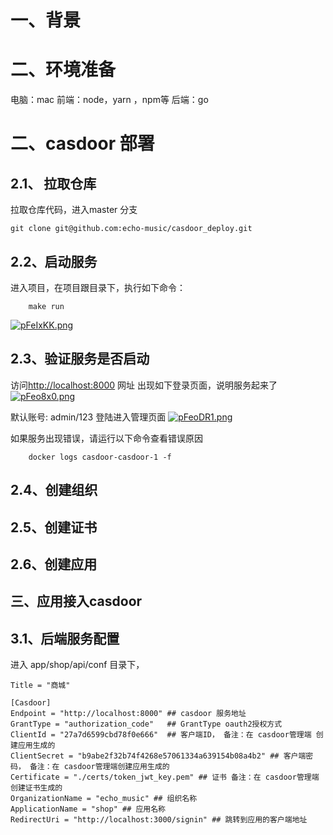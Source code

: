 # 一、背景

# 二、环境准备
电脑：mac
前端：node，yarn ，npm等
后端：go


# 二、casdoor 部署

## 2.1、 拉取仓库
拉取仓库代码，进入master 分支
```
git clone git@github.com:echo-music/casdoor_deploy.git
```

## 2.2、启动服务
进入项目，在项目跟目录下，执行如下命令：
```
    make run
```
[![pFeIxKK.png](https://s11.ax1x.com/2024/01/24/pFeIxKK.png)](https://imgse.com/i/pFeIxKK)


## 2.3、验证服务是否启动
访问[http://localhost:8000](http://localhost:8000) 网址
出现如下登录页面，说明服务起来了
[![pFeo8x0.png](https://s11.ax1x.com/2024/01/24/pFeo8x0.png)](https://imgse.com/i/pFeo8x0)

默认账号: admin/123 登陆进入管理页面
[![pFeoDR1.png](https://s11.ax1x.com/2024/01/24/pFeoDR1.png)](https://imgse.com/i/pFeoDR1)

如果服务出现错误，请运行以下命令查看错误原因
```
    docker logs casdoor-casdoor-1 -f
```

## 2.4、创建组织

## 2.5、创建证书


## 2.6、创建应用


## 三、应用接入casdoor

## 3.1、后端服务配置
进入 app/shop/api/conf 目录下，
```
Title = "商城"

[Casdoor]
Endpoint = "http://localhost:8000" ## casdoor 服务地址
GrantType = "authorization_code"   ## GrantType oauth2授权方式
ClientId = "27a7d6599cbd78f0e666"  ## 客户端ID， 备注：在 casdoor管理端 创建应用生成的
ClientSecret = "b9abe2f32b74f4268e57061334a639154b08a4b2" ## 客户端密码， 备注：在 casdoor管理端创建应用生成的
Certificate = "./certs/token_jwt_key.pem" ## 证书 备注：在 casdoor管理端 创建证书生成的
OrganizationName = "echo_music" ## 组织名称
ApplicationName = "shop" ## 应用名称
RedirectUri = "http://localhost:3000/signin" ## 跳转到应用的客户端地址

```




